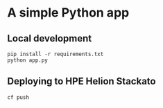 # A simple Python app


## Local development

    pip install -r requirements.txt
    python app.py

## Deploying to HPE Helion Stackato

    cf push
